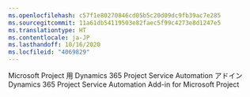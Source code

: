 ```yaml
---
ms.openlocfilehash: c57f1e80270846cd05b5c20d09dc9fb39ac7e285
ms.sourcegitcommit: 11a61db54119503e82faec5f99c4273e8d1247e5
ms.translationtype: HT
ms.contentlocale: ja-JP
ms.lasthandoff: 10/16/2020
ms.locfileid: "4069829"
---
```

<span data-ttu-id="0b1bb-101">Microsoft Project 用 Dynamics 365 Project Service Automation アドイン</span><span class="sxs-lookup"><span data-stu-id="0b1bb-101">Dynamics 365 Project Service Automation Add-in for Microsoft Project</span></span>